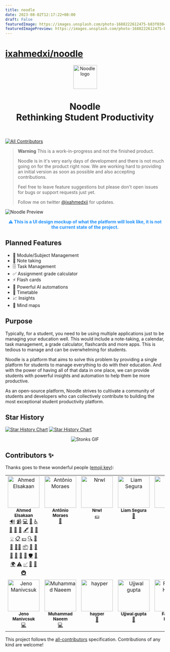 ```yaml
---
title: noodle
date: 2023-08-02T12:17:22+08:00
draft: False
featuredImage: https://images.unsplash.com/photo-1688222612475-b83f0304b681?ixid=M3w0NjAwMjJ8MHwxfHJhbmRvbXx8fHx8fHx8fDE2OTA5NDk2NTV8&ixlib=rb-4.0.3
featuredImagePreview: https://images.unsplash.com/photo-1688222612475-b83f0304b681?ixid=M3w0NjAwMjJ8MHwxfHJhbmRvbXx8fHx8fHx8fDE2OTA5NDk2NTV8&ixlib=rb-4.0.3
---
```


# [ixahmedxi/noodle](https://github.com/ixahmedxi/noodle)

<div align="center">
  <img src="https://github.com/ixahmedxi/noodle/blob/main/apps/web/public/android-chrome-192x192.png?raw=true" alt="Noodle logo" width="75">  
  <h1>Noodle <br> Rethinking Student Productivity</h1>
  <br>
</div>

<!-- ALL-CONTRIBUTORS-BADGE:START - Do not remove or modify this section -->

[![All Contributors](https://img.shields.io/badge/all_contributors-13-orange.svg?style=flat-square)](#contributors-)

<!-- ALL-CONTRIBUTORS-BADGE:END -->

> **Warning**
> This is a work-in-progress and not the finished product.
>
> Noodle is in it's very early days of development and there is not much going on for the product right now.
> We are working hard to providing an initial version as soon as possible and also accepting contributions.
>
> Feel free to leave feature suggestions but please don't open issues for bugs or support requests just yet.
>
> Follow me on twitter [@ixahmedxii](https://twitter.com/ixahmedxii) for updates.

![Noodle Preview](https://github.com/ixahmedxi/noodle/blob/main/apps/web/public/preview.png?raw=true)

<p align="center" style="color:dodgerblue;"><strong>⚠️ This is a UI design mockup of what the platform will look like, it is not the current state of the project.</strong></p>

## Planned Features

- 📁 Module/Subject Management
- 📒 Note taking
- 🗄️ Task Management
- ✅ Assignment grade calculator
- ⚡️ Flash cards
- 🤖 Powerful AI automations
- 📆 Timetable
- 📈 Insights
- 🧠 Mind maps

## Purpose

Typically, for a student, you need to be using multiple applications just to be managing your education well. This would include a note-taking, a calendar, task management, a grade calculator, flashcards and more apps. This is tedious to manage and can be overwhelming for students.

Noodle is a platform that aims to solve this problem by providing a single platform for students to manage everything to do with their education. And with the power of having all of that data in one place, we can provide students with powerful insights and automation to help them be more productive.

As an open-source platform, Noodle strives to cultivate a community of students and developers who can collectively contribute to building the most exceptional student productivity platform.

## Star History

[![Star History Chart](https://api.star-history.com/svg?repos=ixahmedxi/noodle#gh-light-mode-only)](https://star-history.com/#ixahmedxi/noodle#gh-light-mode-only)
[![Star History Chart](https://api.star-history.com/svg?repos=ixahmedxi/noodle&theme=dark#gh-dark-mode-only)](https://star-history.com/#ixahmedxi/noodle#gh-dark-mode-only)

<div align="center">
  <img src="https://media3.giphy.com/media/v1.Y2lkPTc5MGI3NjExMnBkMmJ5d2FhbHBocm90ams1MzF5dTI5emVtNGhwMTFpdmp3YnZiYiZlcD12MV9pbnRlcm5hbF9naWZfYnlfaWQmY3Q9Zw/YnkMcHgNIMW4Yfmjxr/giphy.gif" alt="Stonks GIF">
</div>

## Contributors ✨

Thanks goes to these wonderful people ([emoji key](https://allcontributors.org/docs/en/emoji-key)):

<!-- ALL-CONTRIBUTORS-LIST:START - Do not remove or modify this section -->
<!-- prettier-ignore-start -->
<!-- markdownlint-disable -->
<table>
  <tbody>
    <tr>
      <td align="center" valign="top" width="14.28%"><a href="https://elsakaan.dev"><img src="https://avatars.githubusercontent.com/u/20271968?v=4?s=100" width="100px;" alt="Ahmed Elsakaan"/><br /><sub><b>Ahmed Elsakaan</b></sub></a><br /><a href="#audio-ixahmedxi" title="Audio">🔊</a> <a href="#video-ixahmedxi" title="Videos">📹</a> <a href="https://github.com/ixahmedxi/noodle/commits?author=ixahmedxi" title="Code">💻</a> <a href="https://github.com/ixahmedxi/noodle/commits?author=ixahmedxi" title="Documentation">📖</a> <a href="#a11y-ixahmedxi" title="Accessibility">️️️️♿️</a> <a href="https://github.com/ixahmedxi/noodle/issues?q=author%3Aixahmedxi" title="Bug reports">🐛</a> <a href="#blog-ixahmedxi" title="Blogposts">📝</a> <a href="#business-ixahmedxi" title="Business development">💼</a> <a href="#content-ixahmedxi" title="Content">🖋</a> <a href="#data-ixahmedxi" title="Data">🔣</a> <a href="#design-ixahmedxi" title="Design">🎨</a> <a href="#example-ixahmedxi" title="Examples">💡</a> <a href="#eventOrganizing-ixahmedxi" title="Event Organizing">📋</a> <a href="#financial-ixahmedxi" title="Financial">💵</a> <a href="#fundingFinding-ixahmedxi" title="Funding Finding">🔍</a> <a href="#ideas-ixahmedxi" title="Ideas, Planning, & Feedback">🤔</a> <a href="#maintenance-ixahmedxi" title="Maintenance">🚧</a> <a href="#mentoring-ixahmedxi" title="Mentoring">🧑‍🏫</a> <a href="#platform-ixahmedxi" title="Packaging/porting to new platform">📦</a> <a href="#plugin-ixahmedxi" title="Plugin/utility libraries">🔌</a> <a href="#projectManagement-ixahmedxi" title="Project Management">📆</a> <a href="#promotion-ixahmedxi" title="Promotion">📣</a> <a href="#question-ixahmedxi" title="Answering Questions">💬</a> <a href="#research-ixahmedxi" title="Research">🔬</a> <a href="https://github.com/ixahmedxi/noodle/pulls?q=is%3Apr+reviewed-by%3Aixahmedxi" title="Reviewed Pull Requests">👀</a> <a href="#security-ixahmedxi" title="Security">🛡️</a> <a href="#tool-ixahmedxi" title="Tools">🔧</a> <a href="#translation-ixahmedxi" title="Translation">🌍</a> <a href="https://github.com/ixahmedxi/noodle/commits?author=ixahmedxi" title="Tests">⚠️</a> <a href="#tutorial-ixahmedxi" title="Tutorials">✅</a> <a href="#talk-ixahmedxi" title="Talks">📢</a> <a href="#userTesting-ixahmedxi" title="User Testing">📓</a> <a href="#infra-ixahmedxi" title="Infrastructure (Hosting, Build-Tools, etc)">🚇</a></td>
      <td align="center" valign="top" width="14.28%"><a href="https://github.com/antoniobfm"><img src="https://avatars.githubusercontent.com/u/23482001?v=4?s=100" width="100px;" alt="Antônio Moraes"/><br /><sub><b>Antônio Moraes</b></sub></a><br /><a href="https://github.com/ixahmedxi/noodle/commits?author=antoniobfm" title="Documentation">📖</a></td>
      <td align="center" valign="top" width="14.28%"><a href="https://nrwl.io"><img src="https://avatars.githubusercontent.com/u/23692104?v=4?s=100" width="100px;" alt="Nrwl"/><br /><sub><b>Nrwl</b></sub></a><br /><a href="#financial-nrwl" title="Financial">💵</a></td>
      <td align="center" valign="top" width="14.28%"><a href="https://www.liamsegura.com"><img src="https://avatars.githubusercontent.com/u/102547056?v=4?s=100" width="100px;" alt="Liam Segura"/><br /><sub><b>Liam Segura</b></sub></a><br /><a href="https://github.com/ixahmedxi/noodle/commits?author=liamsegura" title="Documentation">📖</a></td>
      <td align="center" valign="top" width="14.28%"><a href="https://nanos.club"><img src="https://avatars.githubusercontent.com/u/22123308?v=4?s=100" width="100px;" alt="Nano"/><br /><sub><b>Nano</b></sub></a><br /><a href="https://github.com/ixahmedxi/noodle/commits?author=misternano" title="Code">💻</a></td>
      <td align="center" valign="top" width="14.28%"><a href="http://rysana.com"><img src="https://avatars.githubusercontent.com/u/51100181?v=4?s=100" width="100px;" alt="John—Rysana"/><br /><sub><b>John—Rysana</b></sub></a><br /><a href="https://github.com/ixahmedxi/noodle/commits?author=jrysana" title="Code">💻</a></td>
      <td align="center" valign="top" width="14.28%"><a href="https://github.com/mabdulker"><img src="https://avatars.githubusercontent.com/u/97461667?v=4?s=100" width="100px;" alt="Max Abdulkerimov"/><br /><sub><b>Max Abdulkerimov</b></sub></a><br /><a href="https://github.com/ixahmedxi/noodle/commits?author=mabdulker" title="Code">💻</a></td>
    </tr>
    <tr>
      <td align="center" valign="top" width="14.28%"><a href="https://github.com/JeKaQM"><img src="https://avatars.githubusercontent.com/u/74925827?v=4?s=100" width="100px;" alt="Jeno Manivcsuk"/><br /><sub><b>Jeno Manivcsuk</b></sub></a><br /><a href="https://github.com/ixahmedxi/noodle/commits?author=JeKaQM" title="Code">💻</a></td>
      <td align="center" valign="top" width="14.28%"><a href="https://i-naeem.github.io"><img src="https://avatars.githubusercontent.com/u/100943448?v=4?s=100" width="100px;" alt="Muhammad Naeem"/><br /><sub><b>Muhammad Naeem</b></sub></a><br /><a href="https://github.com/ixahmedxi/noodle/commits?author=i-naeem" title="Code">💻</a></td>
      <td align="center" valign="top" width="14.28%"><a href="http://website-xhayper.vercel.app"><img src="https://avatars.githubusercontent.com/u/46065349?v=4?s=100" width="100px;" alt="hayper"/><br /><sub><b>hayper</b></sub></a><br /><a href="https://github.com/ixahmedxi/noodle/commits?author=xhayper" title="Documentation">📖</a></td>
      <td align="center" valign="top" width="14.28%"><a href="https://github.com/masterujjval"><img src="https://avatars.githubusercontent.com/u/64778409?v=4?s=100" width="100px;" alt="Ujjwal gupta"/><br /><sub><b>Ujjwal gupta</b></sub></a><br /><a href="https://github.com/ixahmedxi/noodle/commits?author=masterujjval" title="Documentation">📖</a></td>
      <td align="center" valign="top" width="14.28%"><a href="https://github.com/faizan07"><img src="https://avatars.githubusercontent.com/u/14312760?v=4?s=100" width="100px;" alt="Faizanul Haque"/><br /><sub><b>Faizanul Haque</b></sub></a><br /><a href="#content-faizan07" title="Content">🖋</a></td>
      <td align="center" valign="top" width="14.28%"><a href="https://github.com/ShadyD45"><img src="https://avatars.githubusercontent.com/u/54709753?v=4?s=100" width="100px;" alt="Shubham Dhumal"/><br /><sub><b>Shubham Dhumal</b></sub></a><br /><a href="#content-ShadyD45" title="Content">🖋</a></td>
    </tr>
  </tbody>
</table>

<!-- markdownlint-restore -->
<!-- prettier-ignore-end -->

<!-- ALL-CONTRIBUTORS-LIST:END -->

This project follows the [all-contributors](https://github.com/all-contributors/all-contributors) specification. Contributions of any kind are welcome!
